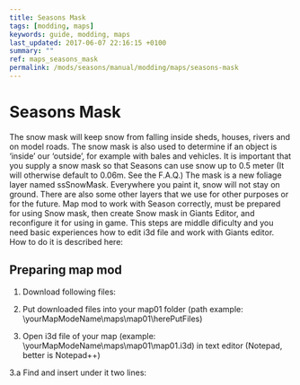 ```yaml
---
title: Seasons Mask
tags: [modding, maps]
keywords: guide, modding, maps
last_updated: 2017-06-07 22:16:15 +0100
summary: ""
ref: maps_seasons_mask
permalink: /mods/seasons/manual/modding/maps/seasons-mask
---
```


 # Seasons Mask
The snow mask will keep snow from falling inside sheds, houses, rivers and on model roads. The snow mask is also used to determine if an object is ‘inside’ our ‘outside’, for example with bales and vehicles. It is important that you supply a snow mask so that Seasons can use snow up to 0.5 meter (It will otherwise default to 0.06m. See the F.A.Q.) The mask is a new foliage layer named ssSnowMask. Everywhere you paint it, snow will not stay on ground. There are also some other layers that we use for other purposes or for the future.
Map mod to work with Season correctly, must be prepared for using Snow mask, then create Snow mask in Giants Editor, and reconfigure it for using in game. This steps are middle dificulty and you need basic experiences how to edit i3d file and work with Giants editor. How to do it is described here:
## Preparing map mod

1. Download following files: 

2. Put downloaded files into your map01 folder (path example: \yourMapModeName\maps\map01\herePutFiles)

3. Open i3d file of your map (example: \yourMapModeName\maps\map01\map01.i3d) in text editor (Notepad, better is Notepad++)

3.a Find <Files> and insert under it two lines:
